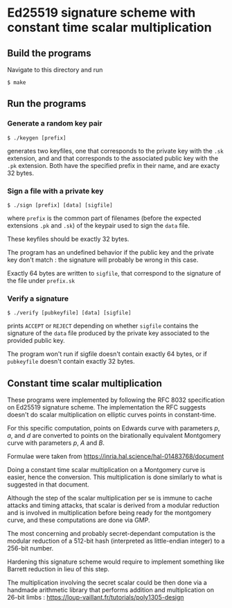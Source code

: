 # Ed25519 signature scheme with constant time scalar multiplication


## Build the programs

Navigate to this directory and run

```
$ make
```

## Run the programs

### Generate a random key pair 

```
$ ./keygen [prefix]
```

generates two keyfiles, one that corresponds to the private key with the `.sk` extension, and and that corresponds to the associated public key with the `.pk` extension. Both have the specified prefix in their name, and are exacty 32 bytes. 


### Sign a file with a private key

```
$ ./sign [prefix] [data] [sigfile]
```

where `prefix` is the common part of filenames (before the expected extensions `.pk` and `.sk`) of the keypair used to sign the `data` file.

These keyfiles should be exactly 32 bytes. 

The program has an undefined behavior if the public key and the private key don't match : the signature will probably be wrong in this case. 

Exactly 64 bytes are written to `sigfile`, that correspond to the signature of the file under `prefix.sk`

### Verify a signature

```
$ ./verify [pubkeyfile] [data] [sigfile]
```

prints `ACCEPT` or `REJECT` depending on whether `sigfile` contains the signature of the `data` file produced by the private key associated to the provided public key.

The program won't run if sigfile doesn't contain exactly 64 bytes, or if `pubkeyfile` doesn't contain exactly 32 bytes. 


## Constant time scalar multiplication

These programs were implemented by following the RFC 8032 specification on Ed25519 signature scheme. 
The implementation the RFC suggests doesn't do scalar multiplication on elliptic curves points in constant-time. 

For this specific computation, points on Edwards curve with parameters $p$, $a$, and $d$ are converted to points on the birationally equivalent Montgomery curve with parameters $p$, $A$ and $B$. 

Formulae were taken from https://inria.hal.science/hal-01483768/document

Doing a constant time scalar multiplication on a Montgomery curve is easier, hence the conversion. This multiplication is done similarly to what is suggested in that document.


Although the step of the scalar multiplication per se is immune to cache attacks and timing attacks, that scalar is derived from a modular reduction and is involved in multiplication before being ready for the montgomery curve, and these computations are done via GMP. 

The most concerning and probably secret-dependant computation is the modular reduction of a 512-bit hash (interpreted as little-endian integer) to a 256-bit number.

Hardening this signature scheme would require to implement something like Barrett reduction in lieu of this step.

The multiplication involving the secret scalar could be then done via a handmade arithmetic library that performs addition and multiplication on 26-bit limbs : https://loup-vaillant.fr/tutorials/poly1305-design
